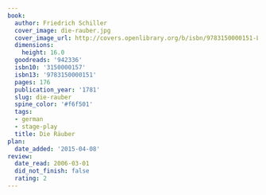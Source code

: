 ```yaml
---
book:
  author: Friedrich Schiller
  cover_image: die-rauber.jpg
  cover_image_url: http://covers.openlibrary.org/b/isbn/9783150000151-L.jpg
  dimensions:
    height: 16.0
  goodreads: '942336'
  isbn10: '3150000157'
  isbn13: '9783150000151'
  pages: 176
  publication_year: '1781'
  slug: die-rauber
  spine_color: '#f6f501'
  tags:
  - german
  - stage-play
  title: Die Räuber
plan:
  date_added: '2015-04-08'
review:
  date_read: 2006-03-01
  did_not_finish: false
  rating: 2
---
```

